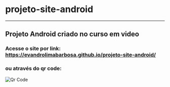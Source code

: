 # projeto-site-android
---
## Projeto Android criado no curso em video


### Acesse o site por link: https://evandrolimabarbosa.github.io/projeto-site-android/

### ou através do qr code:

![Qr Code](https://user-images.githubusercontent.com/96010876/165647818-3b312cd9-ee6b-456e-be2a-202fea751b97.png)
